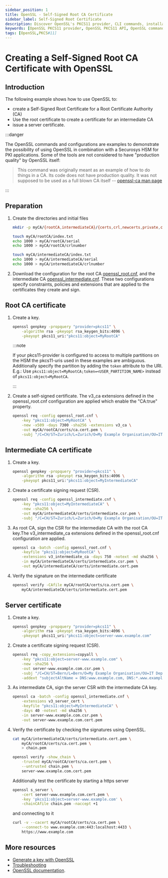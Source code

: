 ```yaml
---
sidebar_position: 1
title: OpenSSL - Self-Signed Root CA Certificate
sidebar_label: Self-Signed Root Certificate
description: Discover OpenSSL's PKCS11 provider, CLI commands, installation tips, and troubleshooting. Integrate seamlessly with HSM for enhanced security.
keywords: [OpenSSL PKCS11 provider, OpenSSL PKCS11 API, OpenSSL command line utility (CLI), OpenSSL CLI commands, OpenSSL installation guide, OpenSSL installation troubleshooting, OpenSSL troubleshooting tips, OpenSSL certificate management, OpenSSL certificate creation, OpenSSL certificate renewal, OpenSSL configuration file, OpenSSL configuration options, OpenSSL configuration guide, OpenSSL encryption algorithms, OpenSSL decryption methods, OpenSSL digital signatures, OpenSSL SSL/TLS protocols, OpenSSL SSL/TLS configuration, OpenSSL heartbleed vulnerability, OpenSSL security updates]
tags: [OpenSSL,PKCS#11]
---
```


<!-- KEEP H1 EMPTY TO OVERWRITE THE TITLE WITH NEXT H2 -->
# Creating a Self-Signed Root CA Certificate with OpenSSL
## Introduction

The following example shows how to use OpenSSL to:
- create a Self-Signed Root Certificate for a Root Certificate Authority (CA)
- Use the root certificate to create a certificate for an intermediate CA
- issue a server certificate.

:::danger

The OpenSSL commands and configurations are examples to demonstrate
the possibility of using OpenSSL in combination with a Securosys HSM
for PKI applications. Some of the tools are not considered to have
"production quality" by OpenSSL itself:

> This command was originally meant as an example of how to do things
> in a CA. Its code does not have production quality. It was not
> supposed to be used as a full blown CA itself
-- [openssl-ca man page](https://www.openssl.org/docs/man3.2/man1/openssl-ca.html#WARNINGS)

:::

## Preparation

1. Create the directories and initial files
   ```bash
   mkdir -p myCA/{rootCA,intermediateCA}/{certs,crl,newcerts,private,csr}

   touch myCA/rootCA/index.txt
   echo 1000 > myCA/rootCA/serial
   echo 1000 > myCA/rootCA/crlnumber
   
   touch myCA/intermediateCA/index.txt
   echo 1000 > myCA/intermediateCA/serial
   echo 1000 > myCA/intermediateCA/crlnumber
   ```

1. Download the configuration for the root CA
   [openssl\_root.cnf](../resources/samples/self_signed_certificate/openssl_root.cnf),
   and the intermediate CA
   [openssl\_intermediate.cnf](../resources/samples/self_signed_certificate/openssl_intermediate.cnf). These
   two configurations specify constraints, policies and extensions
   that are applied to the certificates they create and sign.

## Root CA certificate

1. Create a key.
   ```bash
   openssl genpkey -propquery "provider=pkcs11" \
       -algorithm rsa -pkeyopt rsa_keygen_bits:4096 \
       -pkeyopt pkcs11_uri:"pkcs11:object=MyRootCA"
   ```
   :::note

   If your pkcs11-provider is configured to access to multiple
   partitions on the HSM the pkcs11-uris used in these examples are
   ambiguous. Additionally specify the partition by adding the `token`
   attribute to the URI. E.g.: Use
   `pkcs11:object=MyRootCA;token=<USER_PARTITION_NAME>` instead of
   `pkcs11:object=MyRootCA`.

   :::


1. Create a self-signed certificate. The v3\_ca extensions defined in
   the openssl\_root.cnf configuration are applied which enable the
   "CA:true" property.

   ```bash
   openssl req -config openssl_root.cnf \
       -key "pkcs11:object=MyRootCA" \
       -new -x509 -days 7300 -sha256 -extensions v3_ca \
       -out myCA/rootCA/certs/ca.cert.pem \
       -subj "/C=CH/ST=Zurich/L=Zurich/O=My Example Organisation/OU=IT Department/CN=Root CA"
   ```

## Intermediate CA certificate
1. Create a key.

   ```bash
   openssl genpkey -propquery "provider=pkcs11" \
       -algorithm rsa -pkeyopt rsa_keygen_bits:4096 \
       -pkeyopt pkcs11_uri:"pkcs11:object=MyIntermediateCA"
   ```

1. Create a certificate signing request (CSR).
   
   ```bash
   openssl req -config openssl_intermediate.cnf \
       -key "pkcs11:object=MyIntermediateCA" \
       -new -sha256 \
       -out myCA/intermediateCA/certs/intermediate.csr.pem \
       -subj "/C=CH/ST=Zurich/L=Zurich/O=My Example Organisation/OU=IT Department/CN=Intermediate CA"
   ```

1. As root CA, sign the CSR for the intermediate CA with the root
   CA key.The v3\_intermediate\_ca extensions defined in the
   openssl\_root.cnf configuration are applied.

   ```bash
   openssl ca -batch -config openssl_root.cnf \
       -keyfile "pkcs11:object=MyRootCA" \
       -extensions v3_intermediate_ca -days 750 -notext -md sha256 \
       -in myCA/intermediateCA/certs/intermediate.csr.pem \
       -out myCA/intermediateCA/certs/intermediate.cert.pem
   ```

1. Verify the signature on the intermediate certificate

   ```bash
   openssl verify -CAfile myCA/rootCA/certs/ca.cert.pem \
       myCA/intermediateCA/certs/intermediate.cert.pem
   ```

## Server certificate

1. Create a key.
   ```bash
   openssl genpkey -propquery "provider=pkcs11" \
       -algorithm rsa -pkeyopt rsa_keygen_bits:4096 \
       -pkeyopt pkcs11_uri:"pkcs11:object=server-www.example.com"
   ```

1. Create a certificate signing request (CSR).
   ```bash
   openssl req -copy_extensions=copyall \
       -key "pkcs11:object=server-www.example.com" \
       -new -sha256 \
       -out server-www.example.com.csr.pem \
       -subj "/C=CH/ST=Bern/L=Bern/O=My Example Organisation/OU=IT Department/CN=www.example.com" \
       -addext "subjectAltName = DNS:www.example.com, DNS:*.www.example.com"
   ```

1. As intermediate CA, sign the server CSR with the intermediate CA key.
   ```bash
   openssl ca -batch -config openssl_intermediate.cnf \
       -extensions v3_server_cert \
       -keyfile "pkcs11:object=MyIntermediateCA" \
       -days 40 -notext -md sha256 \
       -in server-www.example.com.csr.pem \
       -out server-www.example.com.cert.pem
   ```

1. Verify the certificate by checking the signatures using OpenSSL.

   ```bash
   cat myCA/intermediateCA/certs/intermediate.cert.pem \
       myCA/rootCA/certs/ca.cert.pem \
       > chain.pem

   openssl verify -show_chain \
       -trusted myCA/rootCA/certs/ca.cert.pem \
       --untrusted chain.pem \
       server-www.example.com.cert.pem
   ```


   Additionally test the certificate by starting a https server
   ```bash
   openssl s_server \
       -cert server-www.example.com.cert.pem \
       -key 'pkcs11:object=server-www.example.com' \
       -chainCAfile chain.pem -naccept +1
   ```
   and connecting to it
   ```bash
   curl -v --cacert myCA/rootCA/certs/ca.cert.pem \
       --connect-to www.example.com:443:localhost:4433 \
       https://www.example.com
   ```
   
## More resources

- [Generate a key with OpenSSL](/openssl/osslv3/Tutorial/openssl_cli)
- [Troubleshooting](../Tutorial/troubleshooting)
- [OpenSSL documentation](https://docs.openssl.org/master/).